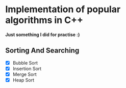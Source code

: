 # Implementation of popular algorithms in C++
#### Just something I did for practise :)

## Sorting And Searching
- [x] Bubble Sort 
- [x] Insertion Sort 
- [x] Merge Sort 
- [x] Heap Sort 
